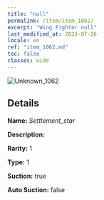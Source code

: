 ```yaml
---
title: "null"
permalink: /item/item_1062/
excerpt: "Wing Fighter null"
last_modified_at: 2023-07-26
locale: en
ref: "item_1062.md"
toc: false
classes: wide
---
```



 ![Unknown_1062](/images/item/Settlement_star_p.png)



## Details

 **Name:** *Settlement_star* 

 **Description:** 

 **Rarity:** 1 

 **Type:** 1 

 **Suction:** true 

 **Auto Suction:** false 



